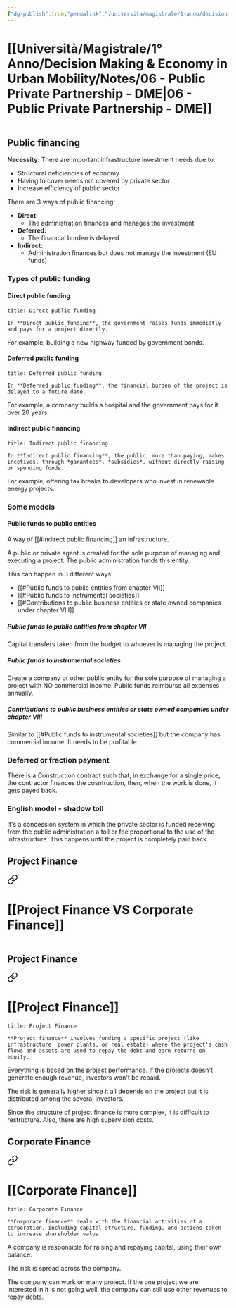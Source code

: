```yaml
---
{"dg-publish":true,"permalink":"/universita/magistrale/1-anno/decision-making-and-economy-in-urban-mobility/notes/06-public-private-partnership-dme/","tags":["UNI"]}
---
```


# [[Università/Magistrale/1° Anno/Decision Making & Economy in Urban Mobility/Notes/06 - Public Private Partnership - DME\|06 - Public Private Partnership - DME]]

```table-of-contents
```

## Public financing

**Necessity:** There are Important infrastructure investment needs due to: 
- Structural deficiencies of economy
- Having to cover needs not covered by private sector
- Increase efficiency of public sector

There are 3 ways of public financing:
- **Direct:**
	- The administration finances and manages the investment
- **Deferred:**
	- The financial burden is delayed
- **Indirect:**
	- Administration finances but does not manage the investment (EU funds)

### Types of public funding
#### Direct public funding

```ad-Definizione
title: Direct public funding

In **Direct public funding**, the government raises funds immediatly and pays for a project directly.

```

For example, building a new highway funded by government bonds.

#### Deferred public funding

```ad-Definizione
title: Deferred public funding

In **Deferred public funding**, the financial burden of the project is delayed to a future date.

```

For example, a company builds a hospital and the government pays for it over 20 years.

#### Indirect public financing

```ad-Definizione
title: Indirect public financing

In **Indirect public financing**, the public, more than paying, makes incetives, through *garantees*, *subsidies*, without directly raising or spending funds.
```

For example, offering tax breaks to developers who invest in renewable energy projects.

### Some models

#### Public funds to public entities

A way of [[#Indirect public financing]] an infrastructure.

A public or private agent is created for the sole purpose of managing and executing a project. The public administration funds this entity.

This can happen in 3 different ways:
- [[#Public funds to public entities from chapter VII]]
- [[#Public funds to instrumental societies]]
- [[#Contributions to public business entities or state owned companies under chapter VIII]]

##### Public funds to public entities from chapter VII

Capital transfers taken from the budget to whoever is managing the project.

##### Public funds to instrumental societies

Create a company or other public entity for the sole purpose of managing a project with NO commercial income. Public funds reimburse all expenses annually.

##### Contributions to public business entities or state owned companies under chapter VIII

Similar to [[#Public funds to instrumental societies]] but the company has commercial income. It needs to be profitable.

### Deferred or fraction payment

There is a Construction contract such that, in exchange for a single price, the contractor finances the cosntruction, then, when the work is done, it gets payed back.

### English model - shadow toll

It's a concession system in which the private sector is funded receiving from the public administration a toll or fee proportional to the use of the infrastructure. This happens until the project is completely paid back.




## Project Finance


<div class="transclusion internal-embed is-loaded"><a class="markdown-embed-link" href="/project-finance-vs-corporate-finance/" aria-label="Open link"><svg xmlns="http://www.w3.org/2000/svg" width="24" height="24" viewBox="0 0 24 24" fill="none" stroke="currentColor" stroke-width="2" stroke-linecap="round" stroke-linejoin="round" class="svg-icon lucide-link"><path d="M10 13a5 5 0 0 0 7.54.54l3-3a5 5 0 0 0-7.07-7.07l-1.72 1.71"></path><path d="M14 11a5 5 0 0 0-7.54-.54l-3 3a5 5 0 0 0 7.07 7.07l1.71-1.71"></path></svg></a><div class="markdown-embed">




# [[Project Finance VS Corporate Finance]]

```table-of-contents
```

## Project Finance


<div class="transclusion internal-embed is-loaded"><a class="markdown-embed-link" href="/project-finance/" aria-label="Open link"><svg xmlns="http://www.w3.org/2000/svg" width="24" height="24" viewBox="0 0 24 24" fill="none" stroke="currentColor" stroke-width="2" stroke-linecap="round" stroke-linejoin="round" class="svg-icon lucide-link"><path d="M10 13a5 5 0 0 0 7.54.54l3-3a5 5 0 0 0-7.07-7.07l-1.72 1.71"></path><path d="M14 11a5 5 0 0 0-7.54-.54l-3 3a5 5 0 0 0 7.07 7.07l1.71-1.71"></path></svg></a><div class="markdown-embed">




# [[Project Finance]]

```ad-Definizione
title: Project Finance

**Project finance** involves funding a specific project (like infrastructure, power plants, or real estate) where the project's cash flows and assets are used to repay the debt and earn returns on equity.

```

Everything is based on the project performance. If the projects doesn't generate enough revenue, investors won't be repaid.

The risk is generally higher since it all depends on the project but it is distributed among the several investors.

Since the structure of project finance is more complex, it is difficult to restructure. Also, there are high supervision costs.


</div></div>


## Corporate Finance


<div class="transclusion internal-embed is-loaded"><a class="markdown-embed-link" href="/corporate-finance/" aria-label="Open link"><svg xmlns="http://www.w3.org/2000/svg" width="24" height="24" viewBox="0 0 24 24" fill="none" stroke="currentColor" stroke-width="2" stroke-linecap="round" stroke-linejoin="round" class="svg-icon lucide-link"><path d="M10 13a5 5 0 0 0 7.54.54l3-3a5 5 0 0 0-7.07-7.07l-1.72 1.71"></path><path d="M14 11a5 5 0 0 0-7.54-.54l-3 3a5 5 0 0 0 7.07 7.07l1.71-1.71"></path></svg></a><div class="markdown-embed">




# [[Corporate Finance]]

```ad-Definizione
title: Corporate Finance

**Corporate finance** deals with the financial activities of a corporation, including capital structure, funding, and actions taken to increase shareholder value

```

A company is responsible for raising and repaying capital, using their own balance.

The risk is spread across the company.

The company can work on many project. If the one project we are interested in it is not going well, the company can still use other revenues to repay debts.

</div></div>



</div></div>

